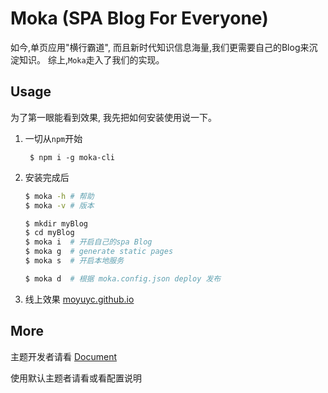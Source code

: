 # Moka (SPA Blog For Everyone)

如今,单页应用"横行霸道", 而且新时代知识信息海量,我们更需要自己的Blog来沉淀知识。
综上,`Moka`走入了我们的实现。


## Usage

为了第一眼能看到效果, 我先把如何安装使用说一下。

1. 一切从`npm`开始

        $ npm i -g moka-cli
2. 安装完成后

    ```sh    
    $ moka -h # 帮助
    $ moka -v # 版本
    
    $ mkdir myBlog
    $ cd myBlog
    $ moka i  # 开启自己的spa Blog
    $ moka g  # generate static pages
    $ moka s  # 开启本地服务
    
    $ moka d  # 根据 moka.config.json deploy 发布 
    ``` 

3. 线上效果
    [moyuyc.github.io](https://moyuyc.github.io/)
    

## More

主题开发者请看 [Document](DOCUMENT.md)

使用默认主题者请看或看配置说明

 


